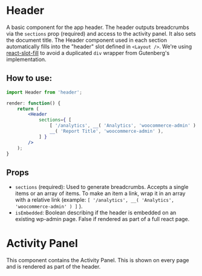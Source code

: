 Header
======

A basic component for the app header. The header outputs breadcrumbs via the `sections` prop (required) and access to the activity panel. It also sets the document title. The Header component used in each section automatically fills into the "header" slot defined in `<Layout />`. We're using [react-slot-fill](https://github.com/camwest/react-slot-fill) to avoid a duplicated `div` wrapper from Gutenberg's implementation.

## How to use:

```jsx
import Header from 'header';

render: function() {
	return (
		<Header
			sections={ [
				[ '/analytics', __( 'Analytics', 'woocommerce-admin' ) ],
				__( 'Report Title', 'woocommerce-admin' ),
			] }
		/>
  	);
}
```

## Props

* `sections` (required): Used to generate breadcrumbs. Accepts a single items or an array of items. To make an item a link, wrap it in an array with a relative link (example: `[ '/analytics', __( 'Analytics', 'woocommerce-admin' ) ]` ).
* `isEmbedded`: Boolean describing if the header is embedded on an existing wp-admin page. False if rendered as part of a full react page.

Activity Panel
==============

This component contains the Activity Panel. This is shown on every page and is rendered as part of the header.
